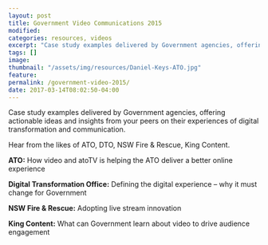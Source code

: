 ```yaml
---
layout: post
title: Government Video Communications 2015
modified:
categories: resources, videos
excerpt: "Case study examples delivered by Government agencies, offering actionable ideas and insights from your peers on their experiences of digital transformation and communication."
tags: []
image:
thumbnail: "/assets/img/resources/Daniel-Keys-ATO.jpg"
feature:
permalink: /government-video-2015/
date: 2017-03-14T08:02:50-04:00
---
```




Case study examples delivered by Government agencies, offering actionable ideas and insights from your peers on their experiences of digital transformation and communication.

Hear from the likes of ATO, DTO, NSW Fire &amp; Rescue, King Content.

<div class="t-center video-containers mt-5 mb-5">
	<script src="https://publish.viostream.com/embed/ctoaztbjt3kuz"></script>
</div>

<strong>ATO:</strong> How video and atoTV is helping the ATO deliver a better online experience

<strong>Digital Transformation Office:</strong> Defining the digital experience – why it must change for Government

<strong>NSW Fire &amp; Rescue:</strong> Adopting live stream innovation

<strong>King Content:</strong> What can Government learn about video to drive audience engagement
